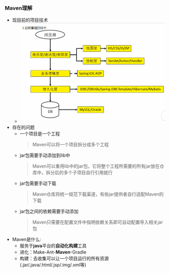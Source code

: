 ### Maven理解
  + 现目前的项目技术
    + ![image-1](https://github.com/flysafely/JAVA/blob/master/Pictures/Maven-1.jpg)
  + 存在的问题
    + 一个项目是一个工程
      > Maven可以将一个项目拆分成多个工程
    + jar包需要手动添加到lib中
      > Maven可以重用lib中的jar包，它将整个工程所需要的所有jar放在仓库中，拆分后的多个子项目自行引用就行
    + jar包需要手动下载
      > Maven仓库将统一规范下载渠道，有些jar提供者自行适配Maven的下载
    + jar包之间的依赖需要手动添加
      > Maven只需要在配置文件中指明依赖关系即可自动配置导入相关jar包
  + Maven是什么:
    + 服务于**java**平台的**自动化构建**工具
    + 进化：Make-Ant-**Maven**-Gradle
    + 构建：去收集可以让一个项目运行的所有资源(.jar/.java/.html/.jsp/.img/.xml等)
